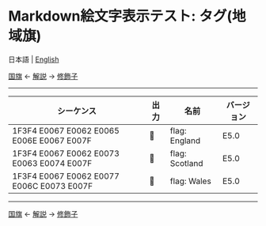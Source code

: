 # Markdown絵文字表示テスト: タグ(地域旗)

日本語 | [English](../en/tags.md)

[国旗](flags.md) ← [解説](../README.ja.md#タグ地域旗) → [修飾子](modifiers.md)

----------------------------------------

| シーケンス | 出力 | 名前 | バージョン |
| - | - | - | - |
| 1F3F4 E0067 E0062 E0065 E006E E0067 E007F | 🏴󠁧󠁢󠁥󠁮󠁧󠁿 | flag: England | E5.0 |
| 1F3F4 E0067 E0062 E0073 E0063 E0074 E007F | 🏴󠁧󠁢󠁳󠁣󠁴󠁿 | flag: Scotland | E5.0 |
| 1F3F4 E0067 E0062 E0077 E006C E0073 E007F | 🏴󠁧󠁢󠁷󠁬󠁳󠁿 | flag: Wales | E5.0 |

----------------------------------------

[国旗](flags.md) ← [解説](../README.ja.md#タグ地域旗) → [修飾子](modifiers.md)
